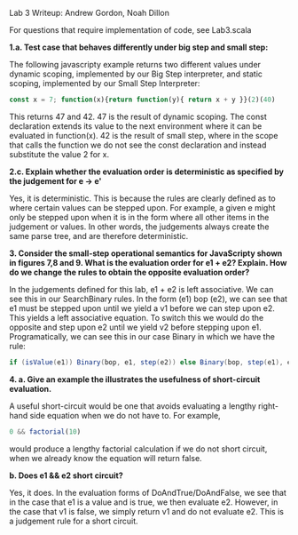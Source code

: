 Lab 3 Writeup: Andrew Gordon, Noah Dillon

For questions that require implementation of code, see Lab3.scala

**1.a.  Test case that behaves differently under big step and small step:**

The following javascripty example returns two different values under dynamic scoping, implemented by our Big Step interpreter, and static scoping, implemented by our Small Step Interpreter:

```javascript
const x = 7; function(x){return function(y){ return x + y }}(2)(40)
```

This returns 47 and 42.  47 is the result of dynamic scoping.  The const declaration extends its value to the next environment where it can be evaluated in function(x).  42 is the result of small step, where in the scope that calls the function we do not see the const declaration and instead substitute the value 2 for x.  

**2.c.  Explain whether the evaluation order is deterministic as specified by the judgement for e -> e'**

Yes, it is deterministic.  This is because the rules are clearly defined as to where certain values can be stepped upon.  For example, a given e might only be stepped upon when it is in the form where all other items in the judgement or values.  In other words, the judgements always create the same parse tree, and are therefore deterministic.

**3.  Consider the small-step operational semantics for JavaScripty shown in figures 7,8 and 9.  What is the evaluation order for e1 + e2?  Explain.  How do we change the rules to obtain the opposite evaluation order?**

In the judgements defined for this lab, e1 + e2 is left associative.  We can see this in our SearchBinary rules.  In the form (e1) bop (e2), we can see that e1 must be stepped upon until we yield a v1 before we can step upon e2.  This yields a left associative equation.  To switch this we would do the opposite and step upon e2 until we yield v2 before stepping upon e1.  Programatically, we can see this in our case Binary in which we have the rule:

```scala
if (isValue(e1)) Binary(bop, e1, step(e2)) else Binary(bop, step(e1), e2)
```

**4. a.  Give an example the illustrates the usefulness of short-circuit evaluation.**

A useful short-circuit would be one that avoids evaluating a lengthy right-hand side equation when we do not have to.  For example,
```javascript
0 && factorial(10)
```
would produce a lengthy factorial calculation if we do not short circuit, when we already know the equation will return false.

**b.  Does e1 && e2 short circuit?**

Yes, it does.  In the evaluation forms of DoAndTrue/DoAndFalse, we see that in the case that e1 is a value and is true, we then evaluate e2.  However, in the case that v1 is false, we simply return v1 and do not evaluate e2.  This is a judgement rule for a short circuit.